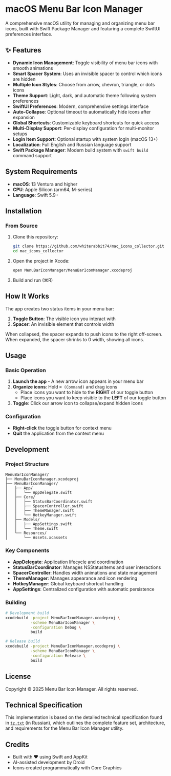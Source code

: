# macOS Menu Bar Icon Manager

A comprehensive macOS utility for managing and organizing menu bar icons, built with Swift Package Manager and featuring a complete SwiftUI preferences interface.

## ✨ Features

- **Dynamic Icon Management**: Toggle visibility of menu bar icons with smooth animations
- **Smart Spacer System**: Uses an invisible spacer to control which icons are hidden
- **Multiple Icon Styles**: Choose from arrow, chevron, triangle, or dots icons
- **Theme Support**: Light, dark, and automatic theme following system preferences  
- **SwiftUI Preferences**: Modern, comprehensive settings interface
- **Auto-Collapse**: Optional timeout to automatically hide icons after expansion
- **Global Shortcuts**: Customizable keyboard shortcuts for quick access
- **Multi-Display Support**: Per-display configuration for multi-monitor setups
- **Login Item Support**: Optional startup with system login (macOS 13+)
- **Localization**: Full English and Russian language support
- **Swift Package Manager**: Modern build system with `swift build` command support

## System Requirements

- **macOS**: 13 Ventura and higher
- **CPU**: Apple Silicon (arm64, M-series)
- **Language**: Swift 5.9+

## Installation

### From Source

1. Clone this repository:
   ```bash
   git clone https://github.com/whiterabbit74/mac_icons_collector.git
   cd mac_icons_collector
   ```

2. Open the project in Xcode:
   ```bash
   open MenuBarIconManager/MenuBarIconManager.xcodeproj
   ```

3. Build and run (⌘R)

## How It Works

The app creates two status items in your menu bar:

1. **Toggle Button**: The visible icon you interact with
2. **Spacer**: An invisible element that controls width

When collapsed, the spacer expands to push icons to the right off-screen. When expanded, the spacer shrinks to 0 width, showing all icons.

## Usage

### Basic Operation

1. **Launch the app** - A new arrow icon appears in your menu bar
2. **Organize icons**: Hold `⌘ (Command)` and drag icons
   - Place icons you want to hide to the **RIGHT** of our toggle button
   - Place icons you want to keep visible to the **LEFT** of our toggle button
3. **Toggle**: Click our arrow icon to collapse/expand hidden icons

### Configuration

- **Right-click** the toggle button for context menu
- **Quit** the application from the context menu

## Development

### Project Structure

```
MenuBarIconManager/
├── MenuBarIconManager.xcodeproj
├── MenuBarIconManager/
│   ├── App/
│   │   └── AppDelegate.swift
│   ├── Core/
│   │   ├── StatusBarCoordinator.swift
│   │   ├── SpacerController.swift
│   │   ├── ThemeManager.swift
│   │   └── HotkeyManager.swift
│   ├── Models/
│   │   ├── AppSettings.swift
│   │   └── Theme.swift
│   └── Resources/
│       └── Assets.xcassets
```

### Key Components

- **AppDelegate**: Application lifecycle and coordination
- **StatusBarCoordinator**: Manages NSStatusItems and user interactions
- **SpacerController**: Handles width animations and state management
- **ThemeManager**: Manages appearance and icon rendering
- **HotkeyManager**: Global keyboard shortcut handling
- **AppSettings**: Centralized configuration with automatic persistence

### Building

```bash
# Development build
xcodebuild -project MenuBarIconManager.xcodeproj \
           -scheme MenuBarIconManager \
           -configuration Debug \
           build

# Release build
xcodebuild -project MenuBarIconManager.xcodeproj \
           -scheme MenuBarIconManager \
           -configuration Release \
           build
```

## License

Copyright © 2025 Menu Bar Icon Manager. All rights reserved.

## Technical Specification

This implementation is based on the detailed technical specification found in [`tz.txt`](./tz.txt) (in Russian), which outlines the complete feature set, architecture, and requirements for the Menu Bar Icon Manager utility.

## Credits

- Built with ❤️ using Swift and AppKit
- AI-assisted development by Droid
- Icons created programmatically with Core Graphics